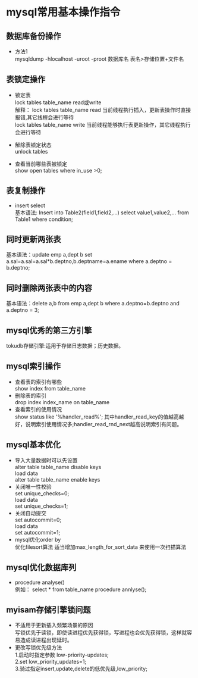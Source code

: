 # mysql常用基本操作指令   
## 数据库备份操作   
+ 方法1   
mysqldump -hlocalhost -uroot -proot 数据库名 表名>存储位置+文件名   
## 表锁定操作  
+ 锁定表  
  lock tables table_name read或write  
  解释： lock tables table_name read 当前线程执行插入，更新表操作时直接报错,其它线程会进行等待  
        lock tables table_name write 当前线程能够执行表更新操作，其它线程执行会进行等待    
+ 解除表锁定状态  
  unlock tables  
   
+ 查看当前哪些表被锁定  
  show open tables where in_use >0;  
  
## 表复制操作  
+ insert select  
  基本语法: Insert into Table2(field1,field2,…) select value1,value2,… from Table1 where condition;  
## 同时更新两张表     
  基本语法：update emp a,dept b set a.sal=a.sal=a.sal*b.deptno,b.deptname=a.ename where a.deptno = b.deptno;  

## 同时删除两张表中的内容  
  基本语法：delete a,b from emp a,dept b where a.deptno=b.deptno and a.deptno = 3;
## mysql优秀的第三方引擎  
  tokudb存储引擎:适用于存储日志数据；历史数据。  
## mysql索引操作  
+ 查看表的索引有哪些  
  show index from table_name  
+ 删除表的索引  
  drop index index_name on table_name  
+ 查看索引的使用情况  
  show status like '%handler_read%';  其中handler_read_key的值越高越好，说明索引使用情况多;handler_read_rnd_next越高说明索引有问题。  
## mysql基本优化  
+ 导入大量数据时可以先设置  
alter table table_name disable keys   
load data   
alter table table_name enable keys   
+ 关闭唯一性校验  
set unique_checks=0;  
load data  
set unique_checks=1;  
+ 关闭自动提交  
set autocommit=0;  
load data  
set autocommit=1;  
+ mysql优化order by  
优化filesort算法  适当增加max_length_for_sort_data 来使用一次扫描算法  
## mysql优化数据库列  
+ procedure analyse()  
例如： select * from table_name procedure annlyse();  
## myisam存储引擎锁问题  
+ 不适用于更新插入频繁场景的原因  
  写锁优先于读锁，即使读进程优先获得锁，写进程也会优先获得锁，这样就容易造成读进程出现延时。  
+ 更改写锁优先级方法  
  1.启动时指定参数  low-priority-updates;  
  2.set low_priority_updates=1;  
  3.骑过指定insert,update,delete的低优先级,low_priority;  
